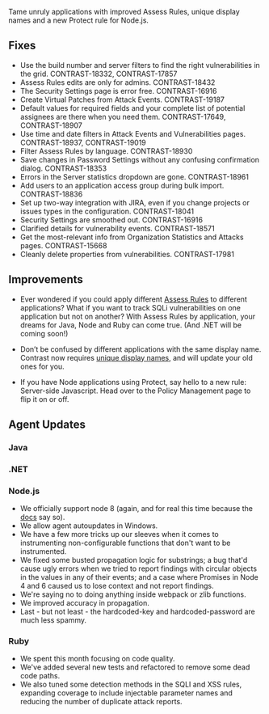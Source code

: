 <!--
title: "Contrast 3.4.6 - November 2017"
description: "Contrast 3.4.6 November 2017"
tags: "3.4.6 November Release Notes"
-->

Tame unruly applications with improved Assess Rules, unique display names and a new Protect rule for Node.js. 

## Fixes

* Use the build number and server filters to find the right vulnerabilities in the grid. CONTRAST-18332, CONTRAST-17857
* Assess Rules edits are only for admins. CONTRAST-18432
* The Security Settings page is error free. CONTRAST-16916
* Create Virtual Patches from Attack Events. CONTRAST-19187
* Default values for required fields and your complete list of potential assignees are there when you need them. CONTRAST-17649, CONTRAST-18907
* Use time and date filters in Attack Events and Vulnerabilities pages. CONTRAST-18937, CONTRAST-19019
* Filter Assess Rules by language. CONTRAST-18930
* Save changes in Password Settings without any confusing confirmation dialog. CONTRAST-18353
* Errors in the Server statistics dropdown are gone. CONTRAST-18961
* Add users to an application access group during bulk import. CONTRAST-18836
* Set up two-way integration with JIRA, even if you change projects or issues types in the configuration. CONTRAST-18041
* Security Settings are smoothed out. CONTRAST-16916
* Clarified details for vulnerability events. CONTRAST-18571
* Get the most-relevant info from Organization Statistics and Attacks pages. CONTRAST-15668
* Cleanly delete properties from vulnerabilities. CONTRAST-17981


## Improvements 

* Ever wondered if you could apply different [Assess Rules](admin-policymgmt.html#assess) to different applications? What if you want to track SQLi vulnerabilities on one application but not on another? With Assess Rules by application, your dreams for Java, Node and Ruby can come true. (And .NET will be coming soon!)

* Don’t be confused by different applications with the same display name. Contrast now requires [unique display names](user-apps.html#addapp), and will update your old ones for you. 
 
* If you have Node applications using Protect, say hello to a new rule: Server-side Javascript. Head over to the Policy Management page to flip it on or off. 


## Agent Updates

### Java 

### .NET 

### Node.js 

* We officially support node 8 (again, and for real this time because the [docs](installation-node.html#node-supported) say so). 
* We allow agent autoupdates in Windows. 
* We have a few more tricks up our sleeves when it comes to instrumenting non-configurable functions that don't want to be instrumented. 
* We fixed some busted propagation logic for substrings; a bug that'd cause ugly errors when we tried to report findings with circular objects in the values in any of their events; and a case where Promises in Node 4 and 6 caused us to lose context and not report findings. 
* We're saying no to doing anything inside webpack or zlib functions. 
* We improved accuracy in propagation.
* Last - but not least - the hardcoded-key and hardcoded-password are much less spammy.

### Ruby 
* We spent this month focusing on code quality. 
* We've added several new tests and refactored to remove some dead code paths. 
* We also tuned some detection methods in the SQLI and XSS rules, expanding coverage to include injectable parameter names and reducing the number of duplicate attack reports.




